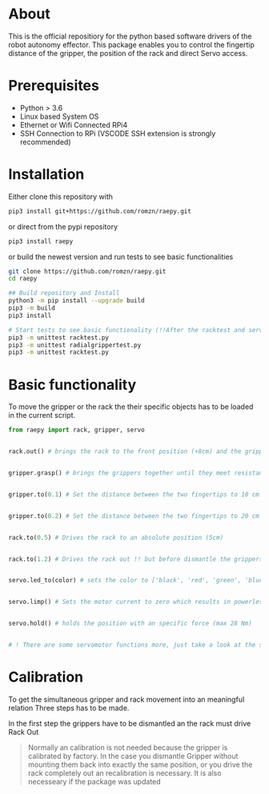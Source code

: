 # About
This is the official repositiory for the python based software drivers of the robot autonomy effector.
This package enables you to control the fingertip distance of the gripper, the position of the rack and direct Servo access.

# Prerequisites
* Python > 3.6
* Linux based System OS
* Ethernet or Wifi Connected RPi4
* SSH Connection to RPi (VSCODE SSH extension is strongly recommended)
  
# Installation
Either clone this repository with
```bash
pip3 install git+https://github.com/romzn/raepy.git
```
or direct from the pypi repository
```bash
pip3 install raepy
```
or build the newest version and run tests to see basic functionalities
```bash
git clone https://github.com/romzn/raepy.git
cd raepy

## Build repository and Install
python3 -m pip install --upgrade build
pip3 -m build
pip3 install

# Start tests to see basic functionality (!!After the racktest and servoest an recalibration has to be made!!)
pip3 -m unittest racktest.py
pip3 -m unittest radialgrippertest.py
pip3 -m unittest racktest.py
```

# Basic functionality
To move the gripper or the rack the their specific objects has to be loaded in the current script.

```python
from raepy import rack, gripper, servo


rack.out() # brings the rack to the front position (+8cm) and the grippers back


gripper.grasp() # brings the grippers together until they meet resistance, then they are holding with an specific force.


gripper.to(0.1) # Set the distance between the two fingertips to 10 cm


gripper.to(0.2) # Set the distance between the two fingertips to 20 cm


rack.to(0.5) # Drives the rack to an absolute position (5cm)


rack.to(1.2) # Drives the rack out !! but before dismantle the grippers or they will collide !!


servo.led_to(color) # sets the color to ['black', 'red', 'green', 'blue', 'yellow', 'cyab', 'magenta']


servo.limp() # Sets the motor current to zero which results in powerless fingers


servo.hold() # holds the position with an specific force (max 28 Nm)


# ! There are some servomotor functions more, just take a look at the sources ./src/servo !

```



# Calibration
To get the simultaneous gripper and rack movement into an meaningful relation Three steps has to be made. 

In the first step the grippers have to be dismantled an the rack must drive Rack Out

>Normally an calibration is not needed because the gripper is calibrated by factory. 
>In the case you dismantle Gripper without mounting them back into exactly the same position, 
or you drive the rack completely out an recalibration is necessary. It is also necesseary if the package was updated

